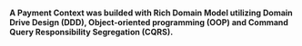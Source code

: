 #### A Payment Context was builded with Rich Domain Model utilizing Domain Drive Design (DDD), Object-oriented programming (OOP) and Command Query Responsibility Segregation (CQRS).

